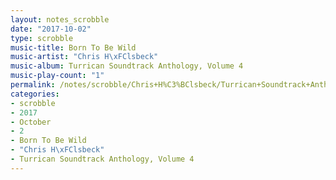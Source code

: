 ```yaml
---
layout: notes_scrobble
date: "2017-10-02"
type: scrobble
music-title: Born To Be Wild
music-artist: "Chris H\xFClsbeck"
music-album: Turrican Soundtrack Anthology, Volume 4
music-play-count: "1"
permalink: /notes/scrobble/Chris+H%C3%BClsbeck/Turrican+Soundtrack+Anthology%2C+Volume+4/5d065983bf51353758967f4b1e49914c1a379012.html
categories:
- scrobble
- 2017
- October
- 2
- Born To Be Wild
- "Chris H\xFClsbeck"
- Turrican Soundtrack Anthology, Volume 4
---
```

